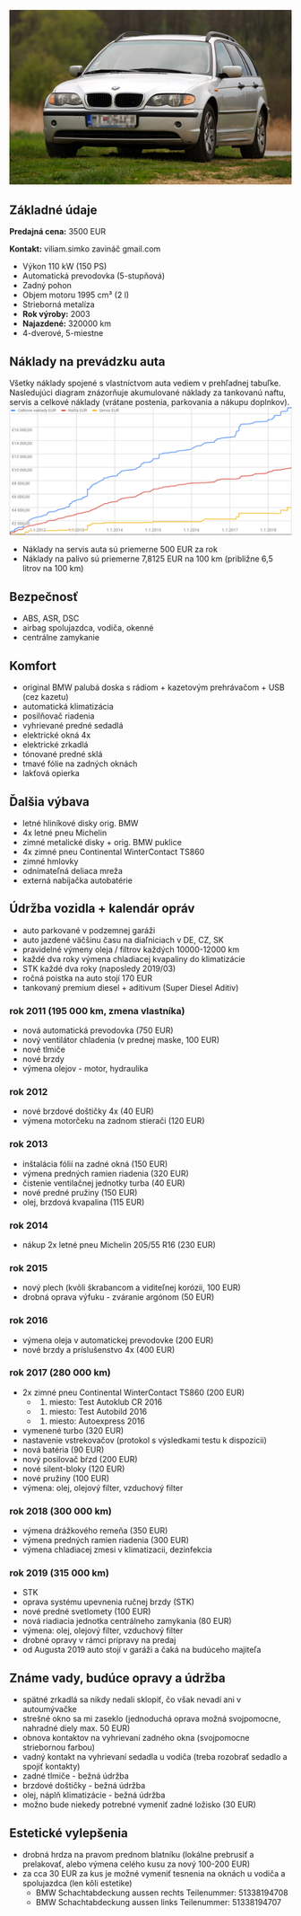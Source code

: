 ![](img/img2.jpg)


## Základné údaje

**Predajná cena:** 3500 EUR

**Kontakt:** viliam.simko zavináč gmail.com

- Výkon 110 kW (150 PS)
- Automatická prevodovka (5-stupňová)
- Zadný pohon
- Objem motoru 1995 cm³ (2 l)
- Strieborná metalíza
- **Rok výroby:** 2003
- **Najazdené:** 320000 km
- 4-dverové, 5-miestne

## Náklady na prevádzku auta
Všetky náklady spojené s vlastníctvom auta vediem v prehľadnej tabuľke.
Nasledujúci diagram znázorňuje akumulované náklady za tankovanú naftu,
servis a celkové náklady (vrátane postenia, parkovania a nákupu doplnkov).
![](img/naklady.png)
* Náklady na servis auta sú priemerne 500 EUR za rok
* Náklady na palivo sú priemerne 7,8125 EUR na 100 km (približne 6,5 litrov na 100 km)

## Bezpečnosť
- ABS, ASR, DSC
- airbag spolujazdca, vodiča, okenné
- centrálne zamykanie

## Komfort
- original BMW palubá doska s rádiom + kazetovým prehrávačom + USB (cez kazetu)
- automatická klimatizácia
- posilňovač riadenia
- vyhrievané predné sedadlá
- elektrické okná 4x
- elektrické zrkadlá
- tónované predné sklá
- tmavé fólie na zadných oknách
- lakťová opierka

## Ďalšia výbava
- letné hliníkové disky orig. BMW
- 4x letné pneu Michelin
- zimné metalické disky + orig. BMW puklice
- 4x zimné pneu Continental WinterContact TS860
- zimné hmlovky
- odnímateľná deliaca mreža
- externá nabíjačka autobatérie

## Údržba vozidla + kalendár opráv
- auto parkované v podzemnej garáži
- auto jazdené väčšinu času na diaľniciach v DE, CZ, SK
- pravidelné výmeny oleja / filtrov každých 10000-12000 km
- každé dva roky výmena chladiacej kvapaliny do klimatizácie
- STK každé dva roky (naposledy 2019/03)
- ročná poistka na auto stojí 170 EUR
- tankovaný premium diesel + aditivum (Super Diesel Aditiv)

### rok 2011 (195 000 km, zmena vlastníka)
- nová automatická prevodovka (750 EUR)
- nový ventilátor chladenia (v prednej maske, 100 EUR)
- nové tlmiče
- nové brzdy
- výmena olejov - motor, hydraulika

### rok 2012
- nové brzdové doštičky 4x (40 EUR)
- výmena motorčeku na zadnom stierači (120 EUR)

### rok 2013
- inštalácia fólií na zadné okná (150 EUR)
- výmena predných ramien riadenia (320 EUR)
- čistenie ventilačnej jednotky turba (40 EUR)
- nové predné pružiny (150 EUR)
- olej, brzdová kvapalina (115 EUR)

### rok 2014
- nákup 2x letné pneu Michelin 205/55 R16 (230 EUR)

### rok 2015
- nový plech (kvôli škrabancom a viditeľnej korózii, 100 EUR)
- drobná oprava výfuku - zváranie argónom (50 EUR)

### rok 2016
- výmena oleja v automatickej prevodovke (200 EUR)
- nové brzdy a príslušenstvo 4x (400 EUR)

### rok 2017 (280 000 km)
- 2x zimné pneu Continental WinterContact TS860 (200 EUR)
  - 1. miesto: Test Autoklub CR 2016
  - 1. miesto: Test Autobild 2016
  - 1. miesto: Autoexpress 2016
- vymenené turbo (320 EUR)
- nastavenie vstrekovačov (protokol s výsledkami testu k dispozícii)
- nová batéria (90 EUR)
- nový posilovač bŕzd (200 EUR)
- nové silent-bloky (120 EUR)
- nové pružiny (100 EUR)
- výmena: olej, olejový filter, vzduchový filter

### rok 2018 (300 000 km)
- výmena drážkového remeňa (350 EUR)
- výmena predných ramien riadenia (300 EUR)
- výmena chladiacej zmesi v klimatizacii, dezinfekcia

### rok 2019 (315 000 km)
- STK
- oprava systému upevnenia ručnej brzdy (STK)
- nové predné svetlomety (100 EUR)
- nová riadiacia jednotka centrálneho zamykania (80 EUR)
- výmena: olej, olejový filter, vzduchový filter
- drobné opravy v rámci prípravy na predaj
- od Augusta 2019 auto stojí v garáži a čaká na budúceho majiteľa

## Známe vady, budúce opravy a údržba
- spätné zrkadlá sa nikdy nedali sklopiť, čo však nevadí ani v autoumývačke
- strešné okno sa mi zaseklo (jednoduchá oprava možná svojpomocne, nahradné diely max. 50 EUR)
- obnova kontaktov na vyhrievaní zadného okna (svojpomocne striebornou farbou)
- vadný kontakt na vyhrievaní sedadla u vodiča (treba rozobrať sedadlo a spojiť kontakty)
- zadné tlmiče - bežná údržba
- brzdové doštičky - bežná údržba
- olej, náplň klimatizácie - bežná údržba
- možno bude niekedy potrebné vymeniť zadné ložisko (30 EUR)

## Estetické vylepšenia
- drobná hrdza na pravom prednom blatníku (lokálne prebrusiť a prelakovať, alebo výmena celého kusu za nový 100-200 EUR)
- za cca 30 EUR za kus je možné vymeniť tesnenia na oknách u vodiča a spolujazdca (len kôli estetike)
  - BMW Schachtabdeckung aussen rechts Teilenummer: 51338194708
  - BMW Schachtabdeckung aussen links Teilenummer: 51338194707
